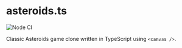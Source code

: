 # asteroids.ts

![Node CI](https://github.com/i9or/asteroids.ts/workflows/Node%20CI/badge.svg)

Classic Asteroids game clone written in TypeScript using `<canvas />`.
